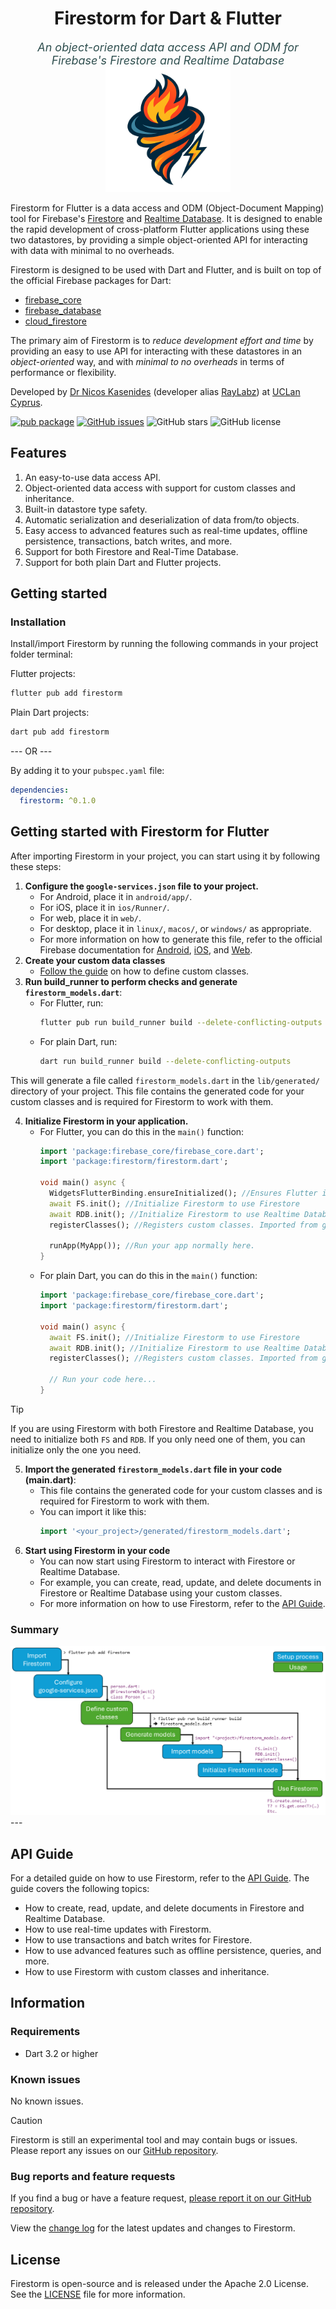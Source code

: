 <!-- 
This README describes the package. If you publish this package to pub.dev,
this README's contents appear on the landing page for your package.

For information about how to write a good package README, see the guide for
[writing package pages](https://dart.dev/tools/pub/writing-package-pages). 

For general information about developing packages, see the Dart guide for
[creating packages](https://dart.dev/guides/libraries/create-packages)
and the Flutter guide for
[developing packages and plugins](https://flutter.dev/to/develop-packages). 
-->

<div align="center">
    <h1> Firestorm for Dart & Flutter</h1>
</div>

<p align="center">
    <i style="font-size: large; color: darkslategrey">An object-oriented data access API and ODM for Firebase's Firestore and Realtime Database</i>
    <img src="media/firestorm-logo.png" alt="Firestorm logo" width="200" height="200"/>
</p>

Firestorm for Flutter is a data access and ODM (Object-Document Mapping) tool for Firebase's <a target="_blank" href="https://firebase.google.com/docs/firestore">Firestore</a>
and <a target="_blank" href="https://firebase.google.com/docs/database">Realtime Database</a>. It is designed to enable the rapid 
development of cross-platform Flutter applications using these two datastores, by providing a simple object-oriented API for interacting with data with minimal to no overheads.

Firestorm is designed to be used with Dart and Flutter, and is built on top of the official Firebase packages for Dart:

- <a href="https://pub.dev/packages/firebase_core">firebase_core</a>
- <a href="https://pub.dev/packages/firebase_database">firebase_database</a>
- <a href="https://pub.dev/packages/cloud_firestore">cloud_firestore</a>

The primary aim of Firestorm is to _reduce development effort and time_ by providing an easy to use API for interacting with
these datastores in an _object-oriented_ way, and with _minimal to no overheads_ in terms of performance or flexibility.

Developed by <a target="_blank" href="https://github.com/nkasenides">Dr Nicos Kasenides</a>
(developer alias <a target="_blank" href="https://github.com/raylabz">RayLabz</a>) 
at <a target="_blank" href="https://www.uclancyprus.ac.cy/">UCLan Cyprus</a>.

[![pub package](https://img.shields.io/pub/v/firestorm.svg)](https://pub.dev/packages/firestorm)
[![GitHub issues](https://img.shields.io/github/issues/RayLabz/Firestorm.svg)]()
![GitHub stars](https://img.shields.io/github/stars/RayLabz/Firestorm.svg?style=social&label=Star)
![GitHub license](https://img.shields.io/github/license/RayLabz/Firestorm.svg)

## Features

1. An easy-to-use data access API.
2. Object-oriented data access with support for custom classes and inheritance.
3. Built-in datastore type safety.
3. Automatic serialization and deserialization of data from/to objects.
4. Easy access to advanced features such as real-time updates, offline persistence, transactions, batch writes, and more.
5. Support for both Firestore and Real-Time Database.
6. Support for both plain Dart and Flutter projects.

## Getting started

### Installation

Install/import Firestorm by running the following commands in your project folder terminal:

Flutter projects:
```bash
flutter pub add firestorm
```

Plain Dart projects:
```bash
dart pub add firestorm
```

--- OR ---

By adding it to your `pubspec.yaml` file:

```yaml
dependencies:
  firestorm: ^0.1.0
```

## Getting started with Firestorm for Flutter

After importing Firestorm in your project, you can start using it by following these steps:
1. **Configure the `google-services.json` file to your project.**
   - For Android, place it in `android/app/`.
   - For iOS, place it in `ios/Runner/`.
   - For web, place it in `web/`.
   - For desktop, place it in `linux/`, `macos/`, or `windows/` as appropriate.
   - For more information on how to generate this file, refer to the official Firebase documentation for [Android](https://firebase.google.com/docs/android/setup), [iOS](https://firebase.google.com/docs/ios/setup), and [Web](https://firebase.google.com/docs/web/setup).
2. **Create your custom data classes**
    - <a target="_blank" href="defining-classes.md">Follow the guide</a> on how to define custom classes.
3. **Run build_runner to perform checks and generate `firestorm_models.dart`**:
    - For Flutter, run:
      ```bash
      flutter pub run build_runner build --delete-conflicting-outputs
      ```
    - For plain Dart, run:
      ```bash
      dart run build_runner build --delete-conflicting-outputs
      ```
This will generate a file called `firestorm_models.dart` in the `lib/generated/` directory of your project.
This file contains the generated code for your custom classes and is required for Firestorm to work with them.

4. **Initialize Firestorm in your application.**
   - For Flutter, you can do this in the `main()` function:
     ```dart
     import 'package:firebase_core/firebase_core.dart';
     import 'package:firestorm/firestorm.dart';

     void main() async {
       WidgetsFlutterBinding.ensureInitialized(); //Ensures Flutter is initialized before Firebase
       await FS.init(); //Initialize Firestorm to use Firestore
       await RDB.init(); //Initialize Firestorm to use Realtime Database
       registerClasses(); //Registers custom classes. Imported from generated file [firestorm_models.dart].
       
       runApp(MyApp()); //Run your app normally here.
     }
     ```
   - For plain Dart, you can do this in the `main()` function:
     ```dart
     import 'package:firebase_core/firebase_core.dart';
     import 'package:firestorm/firestorm.dart';

     void main() async {
       await FS.init(); //Initialize Firestorm to use Firestore
       await RDB.init(); //Initialize Firestorm to use Realtime Database
       registerClasses(); //Registers custom classes. Imported from generated file [firestorm_models.dart].
       
       // Run your code here...
     }
     ```
     
> [!TIP]
> If you are using Firestorm with both Firestore and Realtime Database, you need to initialize both `FS` and `RDB`. If you only need one of them, you can initialize only the one you need.

5. **Import the generated `firestorm_models.dart` file in your code (main.dart)**:
   - This file contains the generated code for your custom classes and is required for Firestorm to work with them.
   - You can import it like this:
     ```dart
     import '<your_project>/generated/firestorm_models.dart';
     ```
6. **Start using Firestorm in your code**
    - You can now start using Firestorm to interact with Firestore or Realtime Database.
    - For example, you can create, read, update, and delete documents in Firestore or Realtime Database using your custom classes.
    - For more information on how to use Firestorm, refer to the [API Guide](api-guide.md).

### Summary
<img src="media/overview-flow.png" alt="Firestorm overview" style="max-width: 100%;"/>
---

## API Guide
For a detailed guide on how to use Firestorm, refer to the [API Guide](api-guide.md).
The guide covers the following topics:
- How to create, read, update, and delete documents in Firestore and Realtime Database.
- How to use real-time updates with Firestorm.
- How to use transactions and batch writes for Firestore.
- How to use advanced features such as offline persistence, queries, and more.
- How to use Firestorm with custom classes and inheritance.

## Information


### Requirements

- Dart 3.2 or higher

### Known issues

No known issues.

> [!CAUTION]
> Firestorm is still an experimental tool and may contain bugs or issues. Please report any issues on our [GitHub repository](https://github.com/RayLabz/Firestorm/issues).

### Bug reports and feature requests

If you find a bug or have a feature request, [please report it on our GitHub repository](https://github.com/RayLabz/Firestorm/issues).

View the [change log](CHANGELOG.md) for the latest updates and changes to Firestorm.

## License

Firestorm is open-source and is released under the Apache 2.0 License. See the [LICENSE](../LICENSE) file for more information.

